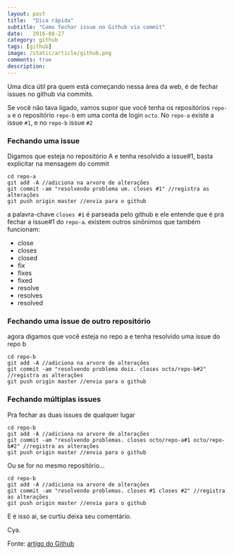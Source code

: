 ```yaml
---
layout: post
title:  "Dica rápida"
subtitle: "Como fechar issue no Github via commit"
date:   2016-08-27
category: github
tags: [github]
image: /static/article/github.png
comments: true
description:
---
```


Uma dica útil pra quem está começando nessa área da web, é de fechar issues no github via commits.

Se você não tava ligado, vamos supor que você tenha os repositórios `repo-a` e o repositório `repo-b` em uma conta de login `octo`. No `repo-a` existe a issue `#1`, e no `repo-b` issue `#2`

### Fechando uma issue

Digamos que esteja no repositório A e tenha resolvido a issue#1, basta explicitar na mensagem do commit


```shell
cd repo-a
git add -A //adiciona na arvore de alterações
git commit -am "resolvendo problema um. closes #1" //registra as alterações
git push origin master //envia para o github   
```

a palavra-chave `closes #1` é parseada pelo github e ele entende que é pra fechar a issue#1 do `repo-a`. existem outros sinônimos que também funcionam:

- close
- closes
- closed
- fix
- fixes
- fixed
- resolve
- resolves
- resolved

### Fechando uma issue de outro repositório


agora digamos que você esteja no repo a e tenha resolvido uma issue do repo b

```shell
cd repo-b
git add -A //adiciona na arvore de alterações
git commit -am "resolvendo problema dois. closes octo/repo-b#2" //registra as alterações
git push origin master //envia para o github   
```

### Fechando múltiplas issues

Pra fechar as duas issues de qualquer lugar

```shell
cd repo-b
git add -A //adiciona na arvore de alterações
git commit -am "resolvendo problemas. closes octo/repo-a#1 octo/repo-b#2" //registra as alterações
git push origin master //envia para o github   
```

Ou se for no mesmo repositório...

```shell
cd repo-b
git add -A //adiciona na arvore de alterações
git commit -am "resolvendo problemas. closes #1 closes #2" //registra as alterações
git push origin master //envia para o github   
```

E é isso ai, se curtiu deixa seu comentário.

Cya.

Fonte: [artigo do Github](https://help.github.com/articles/closing-issues-via-commit-messages/)